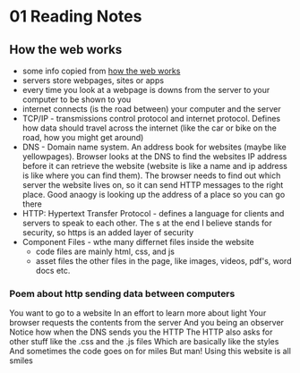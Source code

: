 # 01 Reading Notes

## How the web works

- some info copied from [how the web works](https://developer.mozilla.org/en-US/docs/Learn/Getting_started_with_the_web/How_the_Web_works)
- servers store webpages, sites or apps
- every time you look at a webpage is downs from the server to your computer to be shown to you
- internet connects (is the road between) your computer and the server
- TCP/IP - transmissions control protocol and internet protocol. Defines how data should travel across the internet (like the car or bike on the road, how you might get around)
- DNS - Domain name system. An address book for websites (maybe like yellowpages). Browser looks at the DNS to find the websites IP address before it can retrieve the website (website is like a name and ip address is like where you can find them). The browser needs to find out which server the website lives on, so it can send HTTP messages to the right place. Good anaogy is looking up the address of a place so you can go there
- HTTP: Hypertext Transfer Protocol - defines a language for clients and servers to speak to each other. The s at the end I believe stands for security, so https is an added layer of security
- Component Files - wthe many differnet files inside the website
  - code files are mainly html, css, and js
  - asset files the other files in the page, like images, videos, pdf's, word docs etc.

### Poem about http sending data between computers

You want to go to a website
In an effort to learn more about light
Your browser requests the contents from the server
And you being an observer
Notice how when the DNS sends you the HTTP
The HTTP also asks for other stuff like the .css and the .js files
Which are basically like the styles
And sometimes the code goes on for miles
But man! Using this website is all smiles
